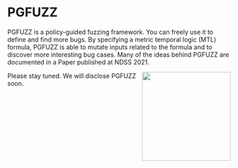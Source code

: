# PGFUZZ

PGFUZZ is a policy-guided fuzzing framework. You can freely use it to define and find more bugs. By specifying a metric temporal logic (MTL) formula, PGFUZZ is able to mutate inputs related to the formula and to discover more interesting bug cases. Many of the ideas behind PGFUZZ are documented in a Paper published at NDSS 2021.

<p>
<a href="https://kimhyungsub.github.io/acsac16_hskim.pdf"> <img align="right" width="200"  src="https://kimhyungsub.github.io/PGFUZZ_paper_cover.png"> </a>
</p>

Please stay tuned. We will disclose PGFUZZ soon.
